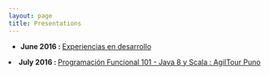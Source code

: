 ```yaml
---
layout: page
title: Presentations
---
```

<div>
<ul align="left">
  <li><b>June 2016 : </b> <a href="https://docs.google.com/presentation/d/1yu6t6Gn20KKe7PX0A7KjFZC0iV8a0ne4a_5kJ4sviJY/edit?usp=sharing" target="_blank" > Experiencias en desarrollo</a></li> </ul>
  <li><b>July 2016 : </b> <a href="https://docs.google.com/presentation/d/1NW_D9UUWuPTVJRXzTAr8aAOPa-OO-LsiJDqe-vy3KLs/edit?usp=sharing" target="_blank" > Programación Funcional 101 - Java 8 y Scala : AgilTour Puno</a></li> </ul>
</div>
